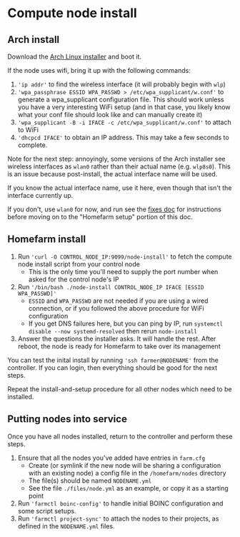 # Compute node install

## Arch install

Download the [Arch Linux
installer](https://www.archlinux.org/download/) and boot it.

If the node uses wifi, bring it up with the following commands:

1. `'ip addr'` to find the wireless interface (it will probably
   begin with `wlp`)
1. `'wpa_passphrase ESSID WPA_PASSWD > /etc/wpa_supplicant/w.conf'` to
   generate a wpa_supplicant configuration file. This should work
   unless you have a very interesting WiFi setup (and in that case,
   you likely know what your conf file should look like and can
   manually create it)
1. `'wpa_supplicant -B -i IFACE -c /etc/wpa_supplicant/w.conf'` to
   attach to WiFi
1. `'dhcpcd IFACE'` to obtain an IP address. This may take a few
   seconds to complete.

Note for the next step: annoyingly, some versions of the Arch
installer see wireless interfaces as `wlan0` rather than their actual
name (e.g. `wlp8s0`). This is an issue because post-install, the
actual interface name will be used.

If you know the actual interface name, use it here, even though that
isn't the interface currently up.

If you don't, use `wlan0` for now, and run see the [fixes
doc](https://github.com/firepear/homefarm/blob/master/docs/fixes.md)
for instructions before moving on to the "Homefarm setup" portion of
this doc.

## Homefarm install

1. Run `'curl -O CONTROL_NODE_IP:9099/node-install'` to fetch the
   compute node install script from your control node
   * This is the only time you'll need to supply the port number when
     asked for the control node's IP
1. Run `'/bin/bash ./node-install CONTROL_NODE_IP IFACE [ESSID WPA_PASSWD]'`
   * `ESSID` and `WPA_PASSWD` are not needed if you are using a wired
     connection, or if you followed the above procedure for WiFi
     configuration
   * If you get DNS failures here, but you can ping by IP, run
     `systemctl disable --now systemd-resolved` then rerun
     `node-install`
1. Answer the questions the installer asks. It will handle the rest.
   After reboot, the node is ready for Homefarm to take over its
   management

You can test the inital install by running `'ssh farmer@NODENAME'`
from the controller. If you can login, then everything should be good
for the next steps.

Repeat the install-and-setup procedure for all other nodes which need
to be installed.

## Putting nodes into service

Once you have all nodes installed, return to the controller and
perform these steps.

1. Ensure that all the nodes you've added have entries in `farm.cfg`
   * Create (or symlink if the new node will be sharing a
     configuration with an existing node) a config file in the
     `/homefarm/nodes` directory
   * The file(s) should be named `NODENAME.yml`
   * See the file `./files/node.yml` as an example, or copy it as a
     starting point
1. Run `'farmctl boinc-config'` to handle initial BOINC configuration and
   some script setups.
1. Run `'farmctl project-sync'` to attach the nodes to their projects,
   as defined in the `NODENAME.yml` files.

